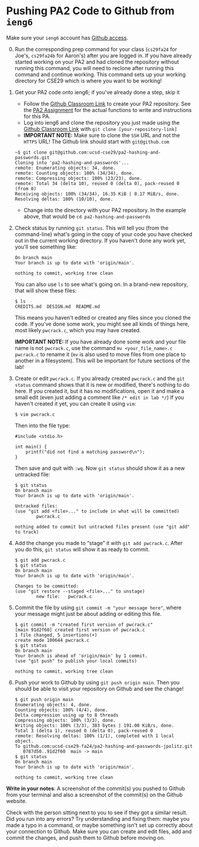 # Pushing PA2 Code to Github from `ieng6`

Make sure your `ieng6` account has [Github access](https://ucsd-cse29.github.io/fa24/week3/index.html#42---git-cli-commands).

0. Run the corresponding prep command for your class (`cs29fa24` for Joe's, `cs29fa24b` for Aaron's) after you are logged in. If you have already started working on your PA2 and had cloned the repository without running this command, you will need to reclone after running this command and continue working. This command sets up your working directory for CSE29 which is where you want to be working! 

1. Get your PA2 code onto ieng6; if you've already done a step, skip it
    - Follow the [Github Classroom Link](https://classroom.github.com/a/Lo9vRhLG) to create your PA2 repository. See the [PA2 Assignment](https://github.com/ucsd-cse29/pa2-hashing-and-passwords) for the actual functions to write and instructions for this PA. 
    - Log into ieng6 and clone the repository you just made using the [Github Classroom Link](https://classroom.github.com/a/Lo9vRhLG) with `git clone [your-repository-link]`
    - **IMPORTANT NOTE:** Make sure to clone the `SSH` URL and not the `HTTPS` URL! The Github link should start with `git@github.com`
    ```
    ~$ git clone git@github.com:ucsd-cse29/pa2-hashing-and-passwords.git
    Cloning into 'pa2-hashing-and-passwords'...
    remote: Enumerating objects: 34, done.
    remote: Counting objects: 100% (34/34), done.
    remote: Compressing objects: 100% (23/23), done.
    remote: Total 34 (delta 10), reused 0 (delta 0), pack-reused 0 (from 0)
    Receiving objects: 100% (34/34), 16.35 KiB | 8.17 MiB/s, done.
    Resolving deltas: 100% (10/10), done.
    ```
    - Change into the directory with your PA2 repository. In the example above, that would be `cd pa2-hashing-and-passwords`

2. Check status by running `git status`. This will tell you (from the
command-line) what's going in the copy of your code you have checked out in the current working directory. If you haven't done any work yet, you'll see something like:

    ```
    On branch main
    Your branch is up to date with 'origin/main'.

    nothing to commit, working tree clean
    ```
    You can also use `ls` to see what's going on. In a brand-new repository, that will show these files:

    ```
    $ ls
    CREDITS.md  DESIGN.md  README.md
    ```
    This means you haven't edited or created any files since you cloned the
    code. If you've done some work, you might see all kinds of things here, most
    likely `pwcrack.c`, which you may have created.

    **IMPORTANT NOTE:** If you have already done some work and your file name is not `pwcrack.c`, use the command `mv <your_file_name>.c pwcrack.c` to rename it (`mv` is also used to move files from one place to another in a filesystem). This will be important for future sections of the lab!

    

1.  Create or edit `pwcrack.c`. If you already created `pwcrack.c` and the `git
status` command shows that it is new or modified, there's nothing to do here. If
you created it, but it has no modifications, open it and make a small edit (even
just adding a comment like `/* edit in lab */`) If you haven't created it yet,
you can create it using `vim`:

    ```
    $ vim pwcrack.c
    ```

    Then into the file type:

    ```
    #include <stdio.h>

    int main() {
        printf("did not find a matching password\n");
    }
    ```

    Then save and quit with `:wq`. Now `git status` should show it as a new
    untracked file:

    ```
    $ git status
    On branch main
    Your branch is up to date with 'origin/main'.

    Untracked files:
    (use "git add <file>..." to include in what will be committed)
            pwcrack.c

    nothing added to commit but untracked files present (use "git add" to track)
    ```

1. Add the change you made to “stage” it with `git add pwcrack.c`. After you do
this, `git status` will show it as ready to commit.

    ```
    $ git add pwcrack.c
    $ git status
    On branch main
    Your branch is up to date with 'origin/main'.

    Changes to be committed:
    (use "git restore --staged <file>..." to unstage)
            new file:   pwcrack.c
    ```

1. Commit the file by using `git commit -m "your message here"`, where your
message might just be about adding or editing this file.

    ```
    $ git commit -m "created first version of pwcrack.c"
    [main 91d2f60] created first version of pwcrack.c
    1 file changed, 5 insertions(+)
    create mode 100644 pwcrack.c
    $ git status
    On branch main
    Your branch is ahead of 'origin/main' by 1 commit.
    (use "git push" to publish your local commits)

    nothing to commit, working tree clean
    ```

1. Push your work to Github by using `git push origin main`. Then you should be
able to visit your repository on Github and see the change!

    ```
    $ git push origin main
    Enumerating objects: 4, done.
    Counting objects: 100% (4/4), done.
    Delta compression using up to 8 threads
    Compressing objects: 100% (3/3), done.
    Writing objects: 100% (3/3), 383 bytes | 191.00 KiB/s, done.
    Total 3 (delta 1), reused 0 (delta 0), pack-reused 0
    remote: Resolving deltas: 100% (1/1), completed with 1 local object.
    To github.com:ucsd-cse29-fa24/pa2-hashing-and-passwords-jpolitz.git
       0787d50..91d2f60  main -> main
    $ git status
    On branch main
    Your branch is up to date with 'origin/main'.

    nothing to commit, working tree clean
   ```

**Write in your notes**: A screenshot of the commit(s) you pushed to Github from your terminal
and also a screenshot of the commit(s) on the Github website.

Check with the person sitting next to you to see if they got a similar result.
Did you run into any errors? Try understanding and fixing them: maybe you made a
typo in a command, or maybe something isn't set up correctly about your
connection to Github. Make sure you can create and edit files, add and commit
the changes, and push them to Github before moving on.
